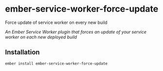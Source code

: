 # ember-service-worker-force-update

Force update of service worker on every new build

*An Ember Service Worker plugin that forces an update of your service worker on each new deployed build*

## Installation

```
ember install ember-service-worker-force-update
```
